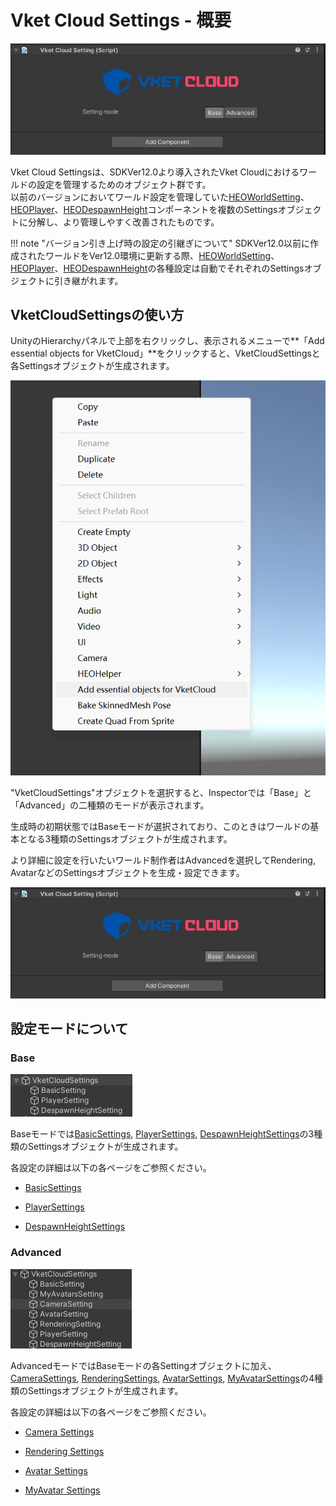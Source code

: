# Vket Cloud Settings - 概要

![Overview_2](img/Overview_2.jpg)

Vket Cloud Settingsは、SDKVer12.0より導入されたVket Cloudにおけるワールドの設定を管理するためのオブジェクト群です。<br>
以前のバージョンにおいてワールド設定を管理していた[HEOWorldSetting](../HEOComponents/HEOWorldSetting.md)、[HEOPlayer](../HEOComponents/HEOPlayer.md)、[HEODespawnHeight](../HEOComponents/HEODespawnHeight.md)コンポーネントを複数のSettingsオブジェクトに分解し、より管理しやすく改善されたものです。

!!! note "バージョン引き上げ時の設定の引継ぎについて"
    SDKVer12.0以前に作成されたワールドをVer12.0環境に更新する際、[HEOWorldSetting](../HEOComponents/HEOWorldSetting.md)、[HEOPlayer](../HEOComponents/HEOPlayer.md)、[HEODespawnHeight](../HEOComponents/HEODespawnHeight.md)の各種設定は自動でそれぞれのSettingsオブジェクトに引き継がれます。

## VketCloudSettingsの使い方

UnityのHierarchyパネルで上部を右クリックし、表示されるメニューで**「Add essential objects for VketCloud」**をクリックすると、VketCloudSettingsと各Settingsオブジェクトが生成されます。

![Overview_1](img/Overview_1.jpg)

"VketCloudSettings"オブジェクトを選択すると、Inspectorでは「Base」と「Advanced」の二種類のモードが表示されます。

生成時の初期状態ではBaseモードが選択されており、このときはワールドの基本となる3種類のSettingsオブジェクトが生成されます。

より詳細に設定を行いたいワールド制作者はAdvancedを選択してRendering, AvatarなどのSettingsオブジェクトを生成・設定できます。

![Overview_2](img/Overview_2.jpg)

## 設定モードについて

### Base

![Overview_3](img/Overview_3.jpg)

Baseモードでは[BasicSettings](./BasicSettings.md), [PlayerSettings](./PlayerSettings.md), [DespawnHeightSettings](./DespawnHeightSettings.md)の3種類のSettingsオブジェクトが生成されます。

各設定の詳細は以下の各ページをご参照ください。

- [BasicSettings](./BasicSettings.md)

- [PlayerSettings](./PlayerSettings.md)

- [DespawnHeightSettings](./DespawnHeightSettings.md)

### Advanced

![Overview_4](img/Overview_4.jpg)

AdvancedモードではBaseモードの各Settingオブジェクトに加え、[CameraSettings](./CameraSettings.md), [RenderingSettings](./RenderingSettings.md), [AvatarSettings](./AvatarSettings.md), [MyAvatarSettings](./MyAvatarSettings.md)の4種類のSettingsオブジェクトが生成されます。

各設定の詳細は以下の各ページをご参照ください。

- [Camera Settings](./CameraSettings.md)
  
- [Rendering Settings](./RenderingSettings.md)

- [Avatar Settings](./AvatarSettings.md)

- [MyAvatar Settings](./MyAvatarSettings.md)
